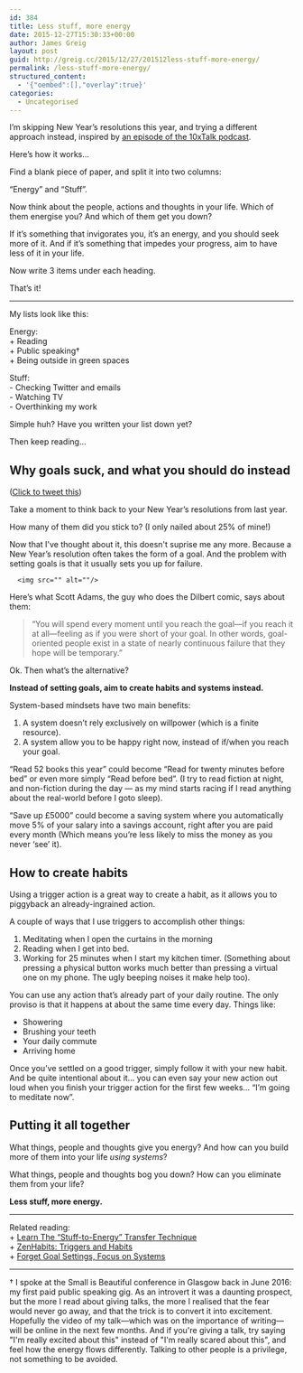 ```yaml
---
id: 384
title: Less stuff, more energy
date: 2015-12-27T15:30:33+00:00
author: James Greig
layout: post
guid: http://greig.cc/2015/12/27/201512less-stuff-more-energy/
permalink: /less-stuff-more-energy/
structured_content:
  - '{"oembed":[],"overlay":true}'
categories:
  - Uncategorised
---
```

<p>I’m skipping New Year’s resolutions this year, and trying a different approach instead, inspired by <a href="http://10xtalk.com/create-new-ideas-increase-energy-have-more-enjoyment-in-life/">an episode of the 10xTalk podcast</a>.</p>

<p>Here’s how it works…</p>

<p>Find a blank piece of paper, and split it into two columns:</p>

<p>“Energy” and “Stuff”.</p>

<p>Now think about the people, actions and thoughts in your life. Which of them energise you? And which of them get you down?</p>

<p>If it’s something that invigorates you, it’s an energy, and you should seek more of it. And if it’s something that impedes your progress, aim to have less of it in your life.</p>

<p>Now write 3 items under each heading.</p>

<p>That’s it!</p>

<hr>

<p>My lists look like this:</p>

<p>Energy: <br>
+ Reading <br>
+ Public speaking† <br>
+ Being outside in green spaces </p>

<p>Stuff: <br>
- Checking Twitter and emails <br>
- Watching TV <br>
- Overthinking my work </p>

<p>Simple huh? Have you written your list down yet?</p>

<p>Then keep reading...</p>

<h2 id="whygoalssuckandwhatyoushoulddoinstead">Why goals suck, and what you should do instead</h2>

<p>(<a href="https://twitter.com/intent/tweet?original_referer=https%3A%2F%2Fabout.twitter.com%2Fresources%2Fbuttons&amp;ref_src=twsrc%5Etfw&amp;text=Why%20goals%20suck%2C%20and%20what%20you%20should%20do%20instead&amp;tw_p=tweetbutton&amp;url=http%3A%2F%2Fgreig.cc%2Fjournal%2F2015%2F12%2Fless-stuff-more-energy&amp;via=j_greig">Click to tweet this</a>)  </p>

<p>Take a moment to think back to your New Year’s resolutions from last year.</p>

<p>How many of them did you stick to? (I only nailed about 25% of mine!)</p>

<p>Now that I've thought about it, this doesn't suprise me any more.
Because a New Year’s resolution often takes the form of a goal. And the problem with setting goals is that it usually sets you up for failure.</p>
  
      <img src="" alt=""/>
  

<p>Here’s what Scott Adams, the guy who does the Dilbert comic, says about them:</p>

<blockquote>
  <p>“You will spend every moment until you reach the goal—if you reach it at all—feeling as if you were short of your goal. In other words, goal-oriented people exist in a state of nearly continuous failure that they hope will be temporary.”</p>
</blockquote>

<p>Ok. Then what’s the alternative?</p>

<p><strong>Instead of setting goals, aim to create habits and systems instead.</strong></p>

<p>System-based mindsets have two main benefits: </p>

<ol>
<li>A system doesn’t rely exclusively on willpower (which is a finite resource).</li>
<li>A system allow you to be happy right now, instead of if/when you reach your goal.</li>
</ol>

<p>“Read 52 books this year” could become “Read for twenty minutes before bed” or even more simply “Read before bed”. (I try to read fiction at night, and non-fiction during the day — as my mind starts racing if I read anything about the real-world before I goto sleep).</p>

<p>“Save up £5000” could become a saving system where you automatically move 5% of your salary into a savings account, right after you are paid every month (Which means you’re less likely to miss the money as you never ‘see’ it). </p>

<h2 id="howtocreatehabits">How to create habits</h2>

<p>Using a trigger action is a great way to create a habit, as it allows you to piggyback an already-ingrained action.</p>

<p>A couple of ways that I use triggers to accomplish other things:</p>

<ol>
<li>Meditating when I open the curtains in the morning</li>
<li>Reading when I get into bed.</li>
<li>Working for 25 minutes when I start my kitchen timer. (Something about pressing a physical button works much better than pressing a virtual one on my phone. The ugly beeping noises it make help too).</li>
</ol>

<p>You can use any action that’s already part of your daily routine. The only proviso is that it happens at about the same time every day. Things like:</p>

<ul>
<li>Showering</li>
<li>Brushing your teeth</li>
<li>Your daily commute</li>
<li>Arriving home</li>
</ul>

<p>Once you’ve settled on a good trigger, simply follow it with your new habit. And be quite intentional about it… you can even say your new action out loud when you finish your trigger action for the first few weeks… “I’m going to meditate now”.</p>

<h2 id="puttingitalltogether">Putting it all together</h2>

<p>What things, people and thoughts give you energy? And how can you build more of them into your life <em>using systems</em>?</p>

<p>What things, people and thoughts bog you down? How can you eliminate them from your life?</p>

<p><strong>Less stuff, more energy.</strong></p>

<hr>

<p>Related reading: <br>
+ <a href="http://blog.strategiccoach.com/learn-stuff-energy-transfer-technique/">Learn The “Stuff-to-Energy” Transfer Technique</a> <br>
+ <a href="http://zenhabits.net/triggers-and-habits/">ZenHabits: Triggers and Habits</a> <br>
+ <a href="http://99u.com/workbook/39381/forget-goals-focus-on-systems">Forget Goal Settings, Focus on Systems</a>  </p>

<hr>

<p>† I spoke at the Small is Beautiful conference in Glasgow back in June 2016: my first paid public speaking gig. As an introvert it was a daunting prospect, but the more I read about giving talks, the more I realised that the fear would never go away, and that the trick is to convert it into excitement. Hopefully the video of my talk—which was on the importance of writing—will be online in the next few months. And if you're giving a talk, try saying "I'm really excited about this" instead of "I'm really scared about this", and feel how the energy flows differently. Talking to other people is a privilege, not something to be avoided. </p>